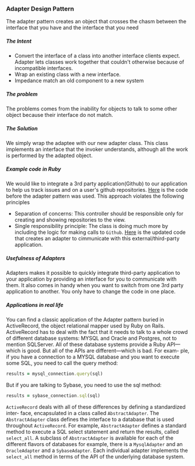### Adapter Design Pattern
The adapter pattern creates an object that crosses the chasm between the interface that you have and the interface that you need
##### The Intent
- Convert the interface of a class into another interface clients expect. Adapter lets classes work together that couldn't otherwise because of incompatible interfaces.
- Wrap an existing class with a new interface.
- Impedance match an old component to a new system

##### The problem
The problems comes from the inability for objects to talk to some other object because their interface do not match.

##### The Solution
We simply wrap the adaptee with our new adapter class. This class implements an interface that the invoker understands, although all the work is performed by the adapted object.

##### Example code in Ruby
We would like to integrate a 3rd party application(Github) to our application to help us track issues and on a user's github repositories. [Here](repo_controller.rb) is the code before the adapter pattern was used. This approach violates the following principles
- Separation of concerns: This controller should be responsible only for creating and showing repositories to the view.
- Single responsibility principle: The class is doing much more by including the logic for making calls to `Github`.
[Here](repository_controller.rb) is the updated code that creates an adapter to cimmunicate with this external/third-party application.

##### Usefulness of Adapters
Adapters makes it possible to quickly integrate third-party application to your application by providing an interface for you to communicate with them. It also comes in handy when you want to switch from one 3rd party application to another. You only have to change the code in one place.

##### Applications in real life
You can find a classic application of the Adapter pattern buried in ActiveRecord, the object relational mapper used by Ruby on Rails. ActiveRecord has to deal with the fact that it needs to talk to a whole crowd of different database systems: MYSQL and Oracle and Postgres, not to mention SQLServer. All of these database systems provide a Ruby API—which is good. But all of the APIs are different—which is bad. For exam- ple, if you have a connection to a MYSQL database and you want to execute some SQL, you need to call the query method:

```ruby
results = mysql_connection.query(sql)
 ```
 But if you are talking to Sybase, you need to use the sql method:
 ```ruby
 results = sybase_connection.sql(sql)
 ```
 
 `ActiveRecord` deals with all of these differences by defining a standardized inter- face, encapsulated in a class called `AbstractAdapter`. The `AbstractAdapter` class defines the interface to a database that is used throughout `ActiveRecord`. For example, `AbstractAdapter` defines a standard method to execute a SQL select statement and return the results, called `select_all`. A subclass of `AbstractAdapter` is available for each of the different flavors of databases for example, there is a `MysqlAdapter` and an `OracleAdapter` and a `SybaseAdapter`. Each individual adapter implements the `select_all` method in terms of the API of the underlying database system.
 